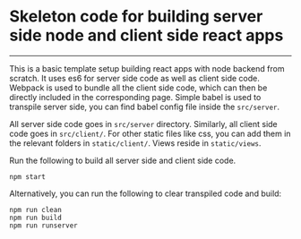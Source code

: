 # Skeleton code for building server side node and client side react apps

--------------------------------------------------------------------------------

This is a basic template setup building react apps with node backend from
scratch. It uses es6 for server side code as well as client side code. Webpack is used to bundle all
the client side code, which can then be directly included in the corresponding page. Simple babel is used to
transpile server side, you can find babel config file inside the `src/server`.

All server side code goes in `src/server` directory. Similarly, all client side
code goes in `src/client/`. For other static files like css, you can add them
in the relevant folders in `static/client/`. Views reside in `static/views`.


Run the following to build all server side and client side code.
```shell
npm start
```

Alternatively, you can run the following to clear transpiled code and build:
```shell
npm run clean
npm run build
npm run runserver
```
